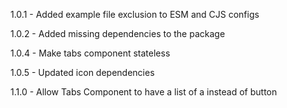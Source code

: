 1.0.1 - Added example file exclusion to ESM and CJS configs

1.0.2 - Added missing dependencies to the package

1.0.4 - Make tabs component stateless

1.0.5 - Updated icon dependencies

1.1.0 - Allow Tabs Component to have a list of a instead of button
